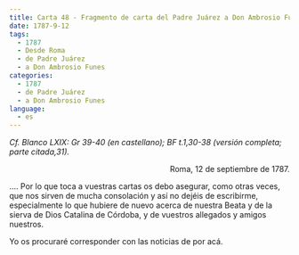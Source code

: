 ```yaml
---
title: Carta 48 - Fragmento de carta del Padre Juárez a Don Ambrosio Funes (Roma, 12 de septiembre de 1787).
date: 1787-9-12
tags:
  - 1787
  - Desde Roma
  - de Padre Juárez
  - a Don Ambrosio Funes
categories:
  - 1787
  - de Padre Juárez
  - a Don Ambrosio Funes
language:
  - es
---
```


_Cf. Blanco LXIX: Gr 39-40 (en castellano); BF t.1,30-38 (versión completa; parte citada,31)._

<div align="right">
Roma, 12 de septiembre de 1787.
</div>

.... Por lo que toca a vuestras cartas os debo asegurar, como otras veces, que nos sirven de mucha consolación y así no dejéis de escribirme, especialmente lo que hubiere de nuevo acerca de nuestra Beata y de la sierva de Dios Catalina de Córdoba, y de vuestros allegados y amigos nuestros.

Yo os procuraré corresponder con las noticias de por acá.
